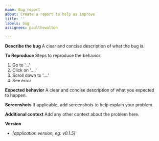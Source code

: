 ```yaml
---
name: Bug report
about: Create a report to help us improve
title: ''
labels: bug
assignees: paulthewalton

---
```


**Describe the bug**
A clear and concise description of what the bug is.

**To Reproduce**
Steps to reproduce the behavior:
1. Go to '...'
2. Click on '....'
3. Scroll down to '....'
4. See error

**Expected behavior**
A clear and concise description of what you expected to happen.

**Screenshots**
If applicable, add screenshots to help explain your problem.

**Additional context**
Add any other context about the problem here.

**Version**
- _[application version, eg: v0.1.5]_
